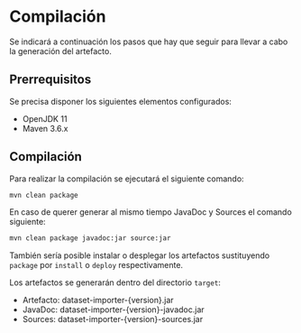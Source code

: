 # Compilación

Se indicará a continuación los pasos que hay que seguir para llevar a cabo la generación del artefacto.

## Prerrequisitos

Se precisa disponer los siguientes elementos configurados:

* OpenJDK 11
* Maven 3.6.x

## Compilación

Para realizar la compilación se ejecutará el siguiente comando:

```bash
mvn clean package
```

En caso de querer generar al mismo tiempo JavaDoc y Sources el comando siguiente: 

```bash
mvn clean package javadoc:jar source:jar
```

También sería posible instalar o desplegar los artefactos sustituyendo `package` por `install` o `deploy` respectivamente.

Los artefactos se generarán dentro del directorio `target`:

* Artefacto: dataset-importer-{version}.jar
* JavaDoc: dataset-importer-{version}-javadoc.jar
* Sources: dataset-importer-{version}-sources.jar
